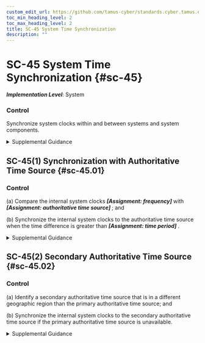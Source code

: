 ```yaml
---
custom_edit_url: https://github.com/tamus-cyber/standards.cyber.tamus.edu/tree/main/static/content/tamus.edu/TAMUS_profile.xml
toc_min_heading_level: 2
toc_max_heading_level: 2
title: SC-45 System Time Synchronization
description: ""
---
```


# SC-45 System Time Synchronization {#sc-45}

_**Implementation Level**_: System

### Control

Synchronize system clocks within and between systems and system components.

<details>
  <summary>Supplemental Guidance</summary>

Time synchronization of system clocks is essential for the correct execution of many system services, including identification and authentication processes that involve certificates and time-of-day restrictions as part of access control. Denial of service or failure to deny expired credentials may result without properly synchronized clocks within and between systems and system components. Time is commonly expressed in Coordinated Universal Time (UTC), a modern continuation of Greenwich Mean Time (GMT), or local time with an offset from UTC. The granularity of time measurements refers to the degree of synchronization between system clocks and reference clocks, such as clocks synchronizing within hundreds of milliseconds or tens of milliseconds. Organizations may define different time granularities for system components. Time service can be critical to other security capabilities—such as access control and identification and authentication—depending on the nature of the mechanisms used to support the capabilities.

</details>

## SC-45(1) Synchronization with Authoritative Time Source {#sc-45.01}

### Control

(a) Compare the internal system clocks <strong>                        <em>[Assignment: frequency]</em>                     </strong> with <strong>                        <em>[Assignment: authoritative time source]</em>                     </strong> ; and

(b) Synchronize the internal system clocks to the authoritative time source when the time difference is greater than <strong>                        <em>[Assignment: time period]</em>                     </strong>.

<details>
  <summary>Supplemental Guidance</summary>

Synchronization of internal system clocks with an authoritative source provides uniformity of time stamps for systems with multiple system clocks and systems connected over a network.

</details>

## SC-45(2) Secondary Authoritative Time Source {#sc-45.02}

### Control

(a) Identify a secondary authoritative time source that is in a different geographic region than the primary authoritative time source; and

(b) Synchronize the internal system clocks to the secondary authoritative time source if the primary authoritative time source is unavailable.

<details>
  <summary>Supplemental Guidance</summary>

It may be necessary to employ geolocation information to determine that the secondary authoritative time source is in a different geographic region.

</details>

